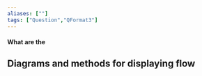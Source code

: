 ```yaml
---
aliases: [""]
tags: ["Question","QFormat3"]
---
```


#### What are the
## Diagrams and methods for displaying flow
